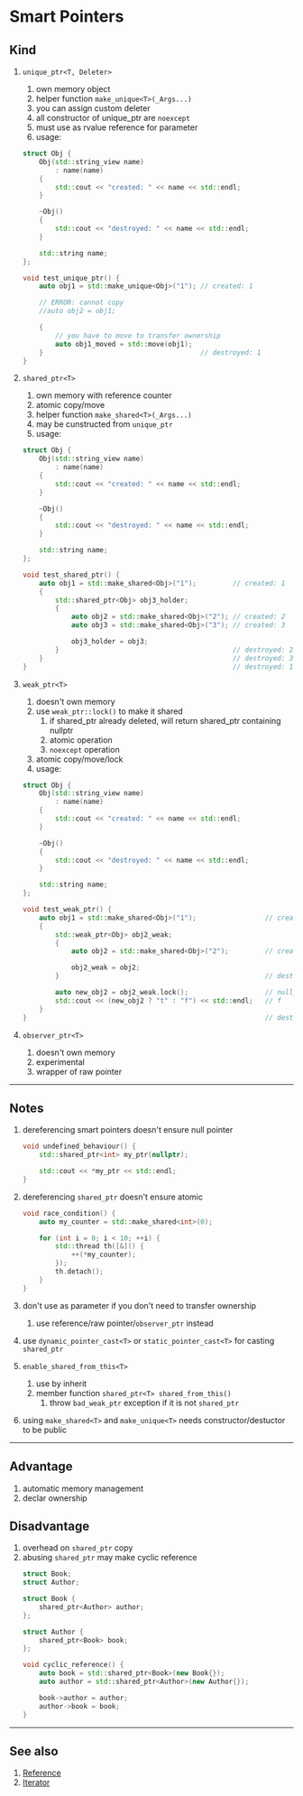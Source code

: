 

# Smart Pointers

## Kind

1. `unique_ptr<T, Deleter>`
    1. own memory object
    2. helper function `make_unique<T>(_Args...)`
    3. you can assign custom deleter
    4. all constructor of unique_ptr are `noexcept`
    5. must use as rvalue reference for parameter
    6. usage:
    ```cpp
    struct Obj {
        Obj(std::string_view name)
            : name(name)
        {
            std::cout << "created: " << name << std::endl;
        }

        ~Obj()
        {
            std::cout << "destroyed: " << name << std::endl;
        }

        std::string name;
    };

    void test_unique_ptr() {
        auto obj1 = std::make_unique<Obj>("1"); // created: 1

        // ERROR: cannot copy
        //auto obj2 = obj1;

        {
            // you have to move to transfer ownership
            auto obj1_moved = std::move(obj1);
        }                                       // destroyed: 1
    }
    ```

2. `shared_ptr<T>`
    1. own memory with reference counter
    2. atomic copy/move
    3. helper function `make_shared<T>(_Args...)`
    4. may be cunstructed from `unique_ptr`
    5. usage:
    ```cpp
    struct Obj {
        Obj(std::string_view name)
            : name(name)
        {
            std::cout << "created: " << name << std::endl;
        }

        ~Obj()
        {
            std::cout << "destroyed: " << name << std::endl;
        }

        std::string name;
    };

    void test_shared_ptr() {
        auto obj1 = std::make_shared<Obj>("1");         // created: 1
        {
            std::shared_ptr<Obj> obj3_holder;
            {
                auto obj2 = std::make_shared<Obj>("2"); // created: 2
                auto obj3 = std::make_shared<Obj>("3"); // created: 3

                obj3_holder = obj3;
            }                                           // destroyed: 2
        }                                               // destroyed: 3
    }                                                   // destroyed: 1
    ```

3. `weak_ptr<T>`
    1. doesn't own memory
    2. use `weak_ptr::lock()` to make it shared
       1. if shared_ptr already deleted, will return shared_ptr containing nullptr
       2. atomic operation
       3. `noexcept` operation
    3. atomic copy/move/lock
    4. usage:
    ```cpp
    struct Obj {
        Obj(std::string_view name)
            : name(name)
        {
            std::cout << "created: " << name << std::endl;
        }

        ~Obj()
        {
            std::cout << "destroyed: " << name << std::endl;
        }

        std::string name;
    };

    void test_weak_ptr() {
        auto obj1 = std::make_shared<Obj>("1");                 // created: 1
        {
            std::weak_ptr<Obj> obj2_weak;
            {
                auto obj2 = std::make_shared<Obj>("2");         // created: 2

                obj2_weak = obj2;
            }                                                   // destroyed: 2

            auto new_obj2 = obj2_weak.lock();                   // nullptr
            std::cout << (new_obj2 ? "t" : "f") << std::endl;   // f
        }
    }                                                           // destroyed: 1
    ```

4. `observer_ptr<T>`
    1. doesn't own memory
    2. experimental
    3. wrapper of raw pointer

---
## Notes

1. dereferencing smart pointers doesn't ensure null pointer
    ```cpp
    void undefined_behaviour() {
        std::shared_ptr<int> my_ptr(nullptr);

        std::cout << *my_ptr << std::endl;
    }
    ```

2. dereferencing `shared_ptr` doesn't ensure atomic
    ```cpp
    void race_condition() {
        auto my_counter = std::make_shared<int>(0);

        for (int i = 0; i < 10; ++i) {
            std::thread th([&]() {
                ++(*my_counter);
            });
            th.detach();
        }
    }
    ```

3. don't use as parameter if you don't need to transfer ownership
   1. use reference/raw pointer/`observer_ptr` instead

4. use `dynamic_pointer_cast<T>` or `static_pointer_cast<T>` for casting `shared_ptr`

5. `enable_shared_from_this<T>`
   1. use by inherit
   2. member function `shared_ptr<T> shared_from_this()`
      1. throw `bad_weak_ptr` exception if it is not `shared_ptr`

6. using `make_shared<T>` and `make_unique<T>` needs constructor/destuctor to be public

---
## Advantage
1. automatic memory management
2. declar ownership


## Disadvantage
1. overhead on `shared_ptr` copy
2. abusing `shared_ptr` may make cyclic reference
    ```cpp
    struct Book;
    struct Author;

    struct Book {
        shared_ptr<Author> author;
    };

    struct Author {
        shared_ptr<Book> book;
    };

    void cyclic_reference() {
        auto book = std::shared_ptr<Book>(new Book{});
        auto author = std::shared_ptr<Author>(new Author{});

        book->author = author;
        author->book = book;
    }
    ```

---
## See also
1. [Reference](../../language-features/reference/README.md)
2. [Iterator](../iterators/README.md)

